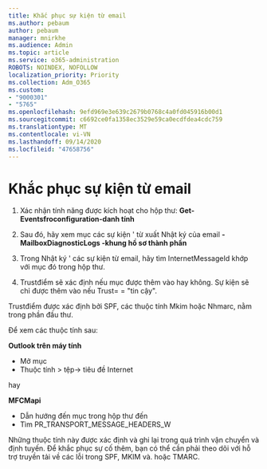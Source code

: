 ```yaml
---
title: Khắc phục sự kiện từ email
ms.author: pebaum
author: pebaum
manager: mnirkhe
ms.audience: Admin
ms.topic: article
ms.service: o365-administration
ROBOTS: NOINDEX, NOFOLLOW
localization_priority: Priority
ms.collection: Adm_O365
ms.custom:
- "9000301"
- "5765"
ms.openlocfilehash: 9efd969e3e639c2679b0768c4a0fd045916b00d1
ms.sourcegitcommit: c6692ce0fa1358ec3529e59ca0ecdfdea4cdc759
ms.translationtype: MT
ms.contentlocale: vi-VN
ms.lasthandoff: 09/14/2020
ms.locfileid: "47658756"
---
```

# <a name="troubleshooting-events-from-email"></a>Khắc phục sự kiện từ email

1. Xác nhận tính năng được kích hoạt cho hộp thư: **Get-Eventsfroconfiguration-danh <mailbox> tính**

2. Sau đó, hãy xem mục các sự kiện ' từ xuất Nhật ký của email **-MailboxDiagnosticLogs <mailbox> -khung hồ sơ thành phần**

3. Trong Nhật ký ' các sự kiện từ email, hãy tìm InternetMessageId khớp với mục đó trong hộp thư.  

4. Trustđiểm sẽ xác định nếu mục được thêm vào hay không. Sự kiện sẽ chỉ được thêm vào nếu Trust= = "tin cậy".

Trustđiểm được xác định bởi SPF, các thuộc tính Mkim hoặc Nhmarc, nằm trong phần đầu thư.

Để xem các thuộc tính sau:

**Outlook trên máy tính**

- Mở mục
- Thuộc tính > tệp-> tiêu đề Internet

hay

**MFCMapi**

- Dẫn hướng đến mục trong hộp thư đến
- Tìm PR_TRANSPORT_MESSAGE_HEADERS_W

Những thuộc tính này được xác định và ghi lại trong quá trình vận chuyển và định tuyến. Để khắc phục sự cố thêm, bạn có thể cần phải theo dõi với hỗ trợ truyền tải về các lỗi trong SPF, MKIM và. hoặc TMARC.